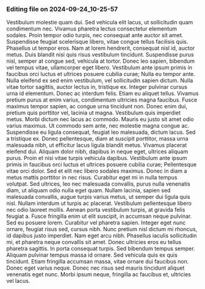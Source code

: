 

### Editing file on 2024-09-24_10-25-57

Vestibulum molestie quam dui. Sed vehicula elit lacus, ut sollicitudin quam condimentum nec. Vivamus pharetra lectus consectetur elementum sodales. Proin tempor odio turpis, nec consequat ante auctor sit amet. Suspendisse feugiat scelerisque libero, vitae congue tellus facilisis quis. Phasellus ut tempor eros. Nam at lorem hendrerit, consequat nisl id, auctor metus. Duis blandit nisi quis risus vestibulum tincidunt. Suspendisse purus nisl, semper at congue sed, vehicula at tortor. Donec leo sapien, bibendum vel tempus vitae, ullamcorper eget libero. Vestibulum ante ipsum primis in faucibus orci luctus et ultrices posuere cubilia curae; Nulla eu tempor ante. Nulla eleifend ex sed enim vestibulum, vel sollicitudin sapien dictum.
Nulla vitae tortor sagittis, auctor lectus in, tristique ex. Integer pulvinar cursus urna id elementum. Donec ac interdum felis. Etiam eu aliquet tellus. Vivamus pretium purus at enim varius, condimentum ultricies magna faucibus. Fusce maximus tempor sapien, ac congue urna tincidunt non. Donec enim dui, pretium quis porttitor vel, lacinia ut magna. Vestibulum quis imperdiet metus. Morbi dictum nec lacus ac commodo. Mauris eu justo sit amet odio varius maximus. Ut commodo sem ante, nec molestie magna congue ac. Suspendisse eu ligula consequat, feugiat leo malesuada, dictum lacus. Sed a tristique ex.
Donec pellentesque, diam at suscipit porttitor, massa urna malesuada nibh, ut efficitur lacus ligula blandit metus. Vivamus placerat eleifend dui. Aliquam dolor nibh, dapibus in neque eget, ultrices aliquam purus. Proin et nisi vitae turpis vehicula dapibus. Vestibulum ante ipsum primis in faucibus orci luctus et ultrices posuere cubilia curae; Pellentesque vitae orci dolor. Sed et elit nec libero sodales maximus. Donec in diam a metus mattis porttitor in nec risus. Curabitur eget mi in nulla tempus volutpat. Sed ultrices, leo nec malesuada convallis, purus nulla venenatis diam, ut aliquam odio nulla eget quam. Nullam lacinia, sapien sed malesuada convallis, augue turpis varius metus, ut semper dui ligula quis nisl. Nullam interdum ut turpis ac placerat. Vestibulum pellentesque libero nec odio laoreet mollis. Aenean porta vestibulum turpis, at gravida felis feugiat a. Fusce fringilla enim ut elit suscipit, in accumsan neque pulvinar. Sed eu posuere lorem.
Curabitur vel pharetra sapien. Integer eget nunc ornare, feugiat risus sed, cursus nibh. Nunc pretium nisl dictum mi rhoncus, id dapibus justo imperdiet. Nam eget arcu nibh. Phasellus iaculis sollicitudin mi, et pharetra neque convallis sit amet. Donec ultricies eros eu tellus pharetra sagittis. In porta consequat turpis. Sed bibendum tempus semper. Aliquam pulvinar tempus massa id ornare. Sed vehicula quis ex quis tincidunt. Etiam fringilla accumsan massa, vitae ornare dui faucibus non. Donec eget varius neque. Donec nec risus sed mauris tincidunt aliquet venenatis eget nunc. Morbi ipsum neque, fringilla ac faucibus et, ultricies vel lacus.


